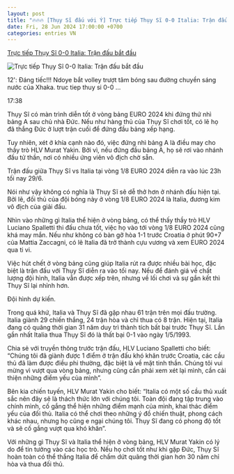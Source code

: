 ```yaml
---
layout: post
title: "🔥🔥🔥 [Thụy Sĩ đấu với Ý] Trực tiếp Thụy Sĩ 0-0 Italia: Trận đấu bắt đầu"
date: Fri, 28 Jun 2024 17:00:00 +0700
categories: entries VN
---
```

[Trực tiếp Thụy Sĩ 0-0 Italia: Trận đấu bắt đầu](https://vov.vn/the-thao/truc-tiep-thuy-si-italia-mo-man-vong-18-euro-2024-post1104708.vov)

![Trực tiếp Thụy Sĩ 0-0 Italia: Trận đấu bắt đầu](https://vov-media.emitech.vn/sites/default/files/styles/og_image/public/2024-06/thuy_si_vs_italia.jpg?v=1719682100)

12': Đáng tiếc!!! Ndoye bắt volley trượt tâm bóng sau đường chuyền sáng nước của Xhaka. truc tiep thuy si 0-0 ...

17:38

Thụy Sĩ có màn trình diễn tốt ở vòng bảng EURO 2024 khi đứng thứ nhì bảng A sau chủ nhà Đức. Nếu như hàng thủ của Thụy Sĩ chơi tốt, có lẽ họ đã thắng Đức ở lượt trận cuối để đứng đầu bảng xếp hạng.

Tuy nhiên, xét ở khía cạnh nào đó, việc đứng nhì bảng A là điều may cho thầy trò HLV Murat Yakin. Bởi vì, nếu đứng đầu bảng A, họ sẽ rơi vào nhánh đấu tử thần, nơi có nhiều ứng viên vô địch chờ sẵn.

Trận đấu giữa Thụy Sĩ vs Italia tại vòng 1/8 EURO 2024 diễn ra vào lúc 23h tối nay 29/6.

Nói như vậy không có nghĩa là Thụy Sĩ sẽ dễ thở hơn ở nhánh đấu hiện tại. Bởi lẽ, đối thủ của đội bóng này ở vòng 1/8 EURO 2024 là Italia, đương kim vô địch của giải đấu.

Nhìn vào những gì Italia thể hiện ở vòng bảng, có thể thấy thầy trò HLV Luciano Spalletti thi đấu chưa tốt, việc họ vào tới vòng 1/8 EURO 2024 cũng khá may mắn. Nếu như không có bàn gỡ hòa 1-1 trước Croatia ở phút 90+7 của Mattia Zaccagni, có lẽ Italia đã trở thành cựu vương và xem EURO 2024 qua ti vi.

Việc hút chết ở vòng bảng cũng giúp Italia rút ra được nhiều bài học, đặc biệt là trận đấu với Thụy Sĩ diễn ra vào tối nay. Nếu để đánh giá về chất lượng đội hình, Italia vẫn được xếp trên, nhưng về lối chơi và sự gắn kết thì Thụy Sĩ lại nhỉnh hơn.

Đội hình dự kiến.

Trong quá khứ, Italia và Thụy Sĩ đã gặp nhau 61 trận trên mọi đấu trường. Italia giành 29 chiến thắng, 24 trận hòa và chỉ thua có 8 trận. Hiện tại, Italia đang có quãng thời gian 31 năm duy trì thành tích bất bại trước Thụy Sĩ. Lần gần nhất Italia thua Thụy Sĩ đó là thất bại 0-1 vào ngày 1/5/1993.

Chia sẻ với truyền thông trước trận đấu, HLV Luciano Spalletti cho biết: “Chúng tôi đã giành được 1 điểm ở trận đấu khó khăn trước Croatia, các cầu thủ đã làm được điều phi thường, đặc biệt là về mặt tinh thần. Chúng tôi vui mừng vì vượt qua vòng bảng, nhưng cũng cần phải xem xét lại mình, cần cải thiện những điểm yếu của mình”.

Bên kia chiến tuyến, HLV Murat Yakin cho biết: “Italia có một số cầu thủ xuất sắc nên đây sẽ là thách thức lớn với chúng tôi. Toàn đội đang tập trung vào chính mình, cố gắng thể hiện những điểm mạnh của mình, khai thác điểm yếu của đối thủ. Italia có thể chơi theo những ý đồ chiến thuật, phong cách khác nhau, nhưng họ cũng e ngại chúng tôi. Thụy Sĩ đang có phong độ tốt và sẽ cố gắng vượt qua khó khăn”.

Với những gì Thụy Sĩ và Italia thể hiện ở vòng bảng, HLV Murat Yakin có lý do để tin tưởng vào các học trò. Nếu họ chơi tốt như khi gặp Đức, Thụy Sĩ hoàn toàn có thể thắng Italia để chấm dứt quãng thời gian hơn 30 năm chỉ hòa và thua đối thủ.

